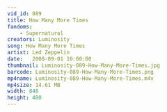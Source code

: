 ```yaml
---
vid_id: 089
title: How Many More Times
fandoms:
    - Supernatural
creators: Luminosity
song: How Many More Times
artist: Led Zeppelin
date:   2008-09-01 10:00:00
thumbnail: Luminosity-089-How-Many-More-Times.jpg
barcode: Luminosity-089-How-Many-More-Times.png
mp4name: Luminosity-089-How-Many-More-Times.m4v
mp4size: 14.61 MB
width: 848
height: 480
---
```



